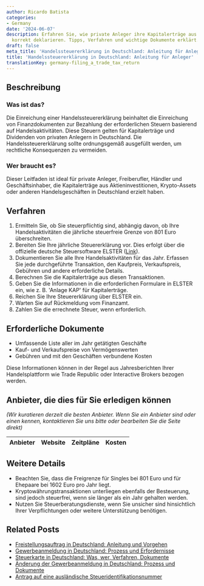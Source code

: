```yaml
---
author: Ricardo Batista
categories:
- Germany
date: '2024-06-07'
description: Erfahren Sie, wie private Anleger ihre Kapitalerträge aus Handelsgeschäften
  korrekt deklarieren. Tipps, Verfahren und wichtige Dokumente erklärt.
draft: false
meta_title: 'Handelssteuererklärung in Deutschland: Anleitung für Anleger'
title: 'Handelssteuererklärung in Deutschland: Anleitung für Anleger'
translationKey: germany-filing_a_trade_tax_return
---
```



## Beschreibung
### Was ist das?
Die Einreichung einer Handelssteuererklärung beinhaltet die Einreichung von Finanzdokumenten zur Bezahlung der erforderlichen Steuern basierend auf Handelsaktivitäten. Diese Steuern gelten für Kapitalerträge und Dividenden von privaten Anlegern in Deutschland. Die Handelssteuererklärung sollte ordnungsgemäß ausgefüllt werden, um rechtliche Konsequenzen zu vermeiden.

### Wer braucht es?
Dieser Leitfaden ist ideal für private Anleger, Freiberufler, Händler und Geschäftsinhaber, die Kapitalerträge aus Aktieninvestitionen, Krypto-Assets oder anderen Handelsgeschäften in Deutschland erzielt haben.

## Verfahren
1. Ermitteln Sie, ob Sie steuerpflichtig sind, abhängig davon, ob Ihre Handelsaktivitäten die jährliche steuerfreie Grenze von 801 Euro überschreiten.
2. Bereiten Sie Ihre jährliche Steuererklärung vor. Dies erfolgt über die offizielle deutsche Steuersoftware ELSTER ([Link](https://www.elster.de/eportal/start)).
3. Dokumentieren Sie alle Ihre Handelsaktivitäten für das Jahr. Erfassen Sie jede durchgeführte Transaktion, den Kaufpreis, Verkaufspreis, Gebühren und andere erforderliche Details.
4. Berechnen Sie die Kapitalerträge aus diesen Transaktionen.
5. Geben Sie die Informationen in die erforderlichen Formulare in ELSTER ein, wie z. B. 'Anlage KAP' für Kapitalerträge.
6. Reichen Sie Ihre Steuererklärung über ELSTER ein.
7. Warten Sie auf Rückmeldung vom Finanzamt.
8. Zahlen Sie die errechnete Steuer, wenn erforderlich.

## Erforderliche Dokumente
- Umfassende Liste aller im Jahr getätigten Geschäfte
- Kauf- und Verkaufspreise von Vermögenswerten
- Gebühren und mit den Geschäften verbundene Kosten

Diese Informationen können in der Regel aus Jahresberichten Ihrer Handelsplattform wie Trade Republic oder Interactive Brokers bezogen werden.

## Anbieter, die dies für Sie erledigen können

_(Wir kuratieren derzeit die besten Anbieter. Wenn Sie ein Anbieter sind oder einen kennen, kontaktieren Sie uns bitte oder bearbeiten Sie die Seite direkt)_

| Anbieter | Website | Zeitpläne | Kosten |
| --------------- | --------------- | :-------------: | :-------------: |

## Weitere Details
- Beachten Sie, dass die Freigrenze für Singles bei 801 Euro und für Ehepaare bei 1602 Euro pro Jahr liegt.
- Kryptowährungstransaktionen unterliegen ebenfalls der Besteuerung, sind jedoch steuerfrei, wenn sie länger als ein Jahr gehalten werden.
- Nutzen Sie Steuerberatungsdienste, wenn Sie unsicher sind hinsichtlich Ihrer Verpflichtungen oder weitere Unterstützung benötigen.
## Related Posts

- [Freistellungsauftrag in Deutschland: Anleitung und Vorgehen](https://tramitit.com/de/guides/germany/freistellungsauftrag_einreichen/)
- [Gewerbeanmeldung in Deutschland: Prozess und Erfordernisse](https://tramitit.com/de/guides/germany/gewerbeanmeldung/)
- [Steuerkarte in Deutschland: Was, wer, Verfahren, Dokumente](https://tramitit.com/de/guides/germany/lohnsteuerkarte_beantragen/)
- [Änderung der Gewerbeanmeldung in Deutschland: Prozess und Dokumente](https://tramitit.com/de/guides/germany/gewerbeummeldung/)
- [Antrag auf eine ausländische Steueridentifikationsnummer](https://tramitit.com/de/guides/germany/auslandersteueridentifikationsnummer_beantragen/)